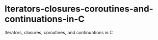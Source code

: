 # Iterators-closures-coroutines-and-continuations-in-C
Iterators, closures, coroutines, and continuations in C

